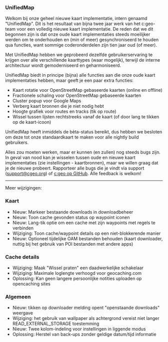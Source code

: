 ### UnifiedMap
Welkom bij onze geheel nieuwe kaart implementatie, intern genaamd "UnifiedMap". Dit is het resultaat van bijna twee jaar werk van het c:geo-team voor een volledig nieuwe kaart implementatie. De reden dat we dit begonnen zijn is dat onze oude kaart implementaties steeds moeilijker werden om te onderhouden en (min of meer) gesynchroniseerd te houden qua functies, want sommige coderonderdelen zijn tien jaar oud (of meer).

Met UnifiedMap hebben we geprobeerd dezelfde gebruikerservaring te krijgen over alle verschillende kaarttypes (waar mogelijk), terwijl de interne architectuur wordt gemoderniseerd en geharmoniseerd.

UnifiedMap biedt in principe (bijna) alle functies aan die onze oude kaart implementaties hebben, maar geeft je een paar extra functies:

- Kaart rotatie voor OpenStreetMap gebaseerde kaarten (online en offline)
- Fractionele schaling voor OpenStreetMap gebaseerde kaarten
- Cluster popup voor Google Maps
- Verberg kaart bronnen die je niet nodig hebt
- Hoogte grafiek voor routes en tracks (tik op route)
- Wissel tussen lijsten rechtstreeks vanaf de kaart (of door lang te tikken op de kaart-icoon)

UnifiedMap heeft inmiddels de bèta-status bereikt, dus hebben we besloten om deze tot onze standaardkaart te maken voor alle nightly build gebruikers.

Alles zou moeten werken, maar er kunnen (en zullen) nog steeds bugs zijn. In geval van nood kan je wisselen tussen oude en nieuwe kaart implementaties (zie instellingen - kaartbronnen), maar we willen graag dat je de nieuwe probeert. Rapporteer alle bugs die je vindt via support ([support@cgeo.org](mailto:support@cgeo.org)) of [c:geo op GitHub](github.com/cgeo/cgeo/issues). Alle feedback is welkom!

---

Meer wijzigingen:

### Kaart
- Nieuw: Markeer bestaande downloads in downloadbeheer
- Nieuw: Toon cache gevonden status op waypoint iconen
- Nieuw: Lang-tik optie om een cache met zijn waypoints met regels te verbinden
- Wijziging: Toon cache/waypoint details op een niet-blokkerende manier
- Nieuw: Optioneel tijdelijke OAM bestanden behouden (kaart downloader, nuttig bij het gebruik van POI bestanden met andere apps)

### Cache details
- Wijziging: Maak "Wissel praten" een daadwerkelijke schakelaar
- Wijziging: Maximale loglengte verhoogd voor geocaching.com
- Oplossing: Kan geen langere persoonlijke notities uploaden op opencaching sites

### Algemeen
- Nieuw: tikken op downloader melding opent "openstaande downloads" weergave
- Wijziging: het gebruik van wallpaper als achtergrond vereist niet langer READ_EXTERNAL_STORAGE toestemming
- Nieuw: Twee kolom-indeling voor instellingen in liggende modus
- Oplossing: Herstel van back-ups zonder geldige datum/tijd informatie
